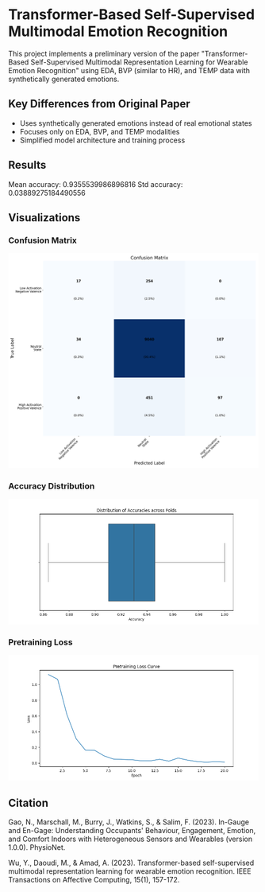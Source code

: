 # Transformer-Based Self-Supervised Multimodal Emotion Recognition

This project implements a preliminary version of the paper "Transformer-Based Self-Supervised Multimodal Representation Learning for Wearable Emotion Recognition" using EDA, BVP (similar to HR), and TEMP data with synthetically generated emotions.

## Key Differences from Original Paper

- Uses synthetically generated emotions instead of real emotional states
- Focuses only on EDA, BVP, and TEMP modalities
- Simplified model architecture and training process

## Results

Mean accuracy: 0.9355539986896816
Std accuracy: 0.03889275184490556

## Visualizations

### Confusion Matrix
![Confusion Matrix](confusion_matrix.png)

### Accuracy Distribution
![Accuracy Distribution](accuracy_boxplot.png)

### Pretraining Loss
![Pretraining Loss](pretraining_loss.png)

## Citation

Gao, N., Marschall, M., Burry, J., Watkins, S., & Salim, F. (2023). In-Gauge and En-Gage: Understanding Occupants' Behaviour, Engagement, Emotion, and Comfort Indoors with Heterogeneous Sensors and Wearables (version 1.0.0). PhysioNet.

Wu, Y., Daoudi, M., & Amad, A. (2023). Transformer-based self-supervised multimodal representation learning for wearable emotion recognition. IEEE Transactions on Affective Computing, 15(1), 157-172.
